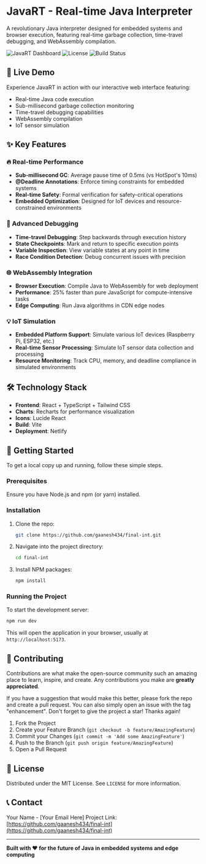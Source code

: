 # JavaRT - Real-time Java Interpreter

A revolutionary Java interpreter designed for embedded systems and browser execution, featuring real-time garbage collection, time-travel debugging, and WebAssembly compilation.

![JavaRT Dashboard](https://img.shields.io/badge/JavaRT-Real--time%20Interpreter-blue)
![License](https://img.shields.io/badge/license-MIT-green)
![Build Status](https://img.shields.io/badge/build-passing-brightgreen)

## 🚀 Live Demo

Experience JavaRT in action with our interactive web interface featuring:
- Real-time Java code execution
- Sub-millisecond garbage collection monitoring
- Time-travel debugging capabilities
- WebAssembly compilation
- IoT sensor simulation

## ✨ Key Features

### 🔥 Real-time Performance
- **Sub-millisecond GC**: Average pause time of 0.5ms (vs HotSpot's 10ms)
- **@Deadline Annotations**: Enforce timing constraints for embedded systems
- **Real-time Safety**: Formal verification for safety-critical operations
- **Embedded Optimization**: Designed for IoT devices and resource-constrained environments

### 🐛 Advanced Debugging
- **Time-travel Debugging**: Step backwards through execution history
- **State Checkpoints**: Mark and return to specific execution points
- **Variable Inspection**: View variable states at any point in time
- **Race Condition Detection**: Debug concurrent issues with precision

### 🌐 WebAssembly Integration
- **Browser Execution**: Compile Java to WebAssembly for web deployment
- **Performance**: 25% faster than pure JavaScript for compute-intensive tasks
- **Edge Computing**: Run Java algorithms in CDN edge nodes

### 💡 IoT Simulation
- **Embedded Platform Support**: Simulate various IoT devices (Raspberry Pi, ESP32, etc.)
- **Real-time Sensor Processing**: Simulate IoT sensor data collection and processing
- **Resource Monitoring**: Track CPU, memory, and deadline compliance in simulated environments

## 🛠️ Technology Stack

- **Frontend**: React + TypeScript + Tailwind CSS
- **Charts**: Recharts for performance visualization
- **Icons**: Lucide React
- **Build**: Vite
- **Deployment**: Netlify

## 🚀 Getting Started

To get a local copy up and running, follow these simple steps.

### Prerequisites

Ensure you have Node.js and npm (or yarn) installed.

### Installation

1.  Clone the repo:
    ```bash
    git clone https://github.com/gaanesh434/final-int.git
    ```
2.  Navigate into the project directory:
    ```bash
    cd final-int
    ```
3.  Install NPM packages:
    ```bash
    npm install
    ```

### Running the Project

To start the development server:
```bash
npm run dev
```

This will open the application in your browser, usually at `http://localhost:5173`.

## 🤝 Contributing

Contributions are what make the open-source community such an amazing place to learn, inspire, and create. Any contributions you make are **greatly appreciated**.

If you have a suggestion that would make this better, please fork the repo and create a pull request. You can also simply open an issue with the tag "enhancement".
Don't forget to give the project a star! Thanks again!

1.  Fork the Project
2.  Create your Feature Branch (`git checkout -b feature/AmazingFeature`)
3.  Commit your Changes (`git commit -m 'Add some AmazingFeature'`)
4.  Push to the Branch (`git push origin feature/AmazingFeature`)
5.  Open a Pull Request

## 📄 License

Distributed under the MIT License. See `LICENSE` for more information.

## 📞 Contact

Your Name - [Your Email Here]
Project Link: [https://github.com/gaanesh434/final-int](https://github.com/gaanesh434/final-int)

---

**Built with ❤️ for the future of Java in embedded systems and edge computing**